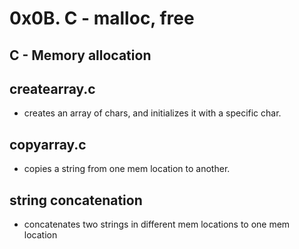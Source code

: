 # 0x0B. C - malloc, free
## C - Memory allocation

## createarray.c
- creates an array of chars, and initializes it with a specific char.

## copyarray.c
- copies a string from one mem location to another.

## string concatenation
- concatenates two strings in different mem locations to one mem location
